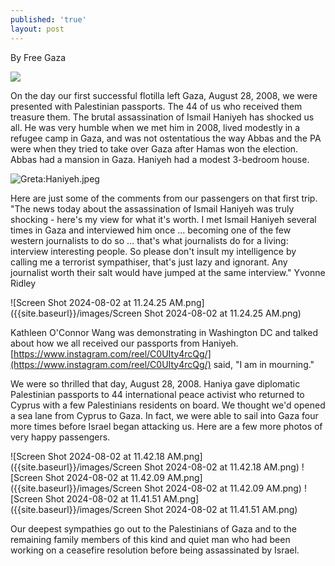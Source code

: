 ```yaml
---
published: 'true'
layout: post
---
```

By Free Gaza

![]({{site.baseurl}}images/Greta?Haniyeh.jpeg)

On the day our first successful flotilla left Gaza, August 28, 2008, we were presented with Palestinian passports. The 44 of us who received them treasure them. The brutal assassination of Ismail Haniyeh has shocked us all. He was very humble when we met him in 2008, lived modestly in a refugee camp in Gaza, and was not ostentatious the way Abbas and the PA were when they tried to take over Gaza after Hamas won the election. Abbas had a mansion in Gaza. Haniyeh had a modest 3-bedroom house.

![Greta:Haniyeh.jpeg]({{site.baseurl}}/images/Greta:Haniyeh.jpeg)


Here are just some of the comments from our passengers on that first trip. "The news today about the assassination of Ismail Haniyeh was truly shocking - here's my view for what it's worth. I met Ismail Haniyeh several times in Gaza and interviewed him once  ... becoming one of the few western journalists to do so ... that's what journalists do for a living: interview interesting people.
So please don't insult my intelligence by calling me a terrorist sympathiser, that's just lazy and ignorant. Any journalist worth their salt would have jumped at the same interview." Yvonne Ridley

![Screen Shot 2024-08-02 at 11.24.25 AM.png]({{site.baseurl}}/images/Screen Shot 2024-08-02 at 11.24.25 AM.png)

Kathleen O'Connor Wang was demonstrating in Washington DC and talked about how we all received our passports from Haniyeh. [https://www.instagram.com/reel/C0UIty4rcQg/](https://www.instagram.com/reel/C0UIty4rcQg/) said, "I am in mourning." 

We were so thrilled that day, August 28, 2008. Haniya gave diplomatic Palestinian passports to 44 international peace activist who returned to Cyprus with a few Palestinians residents on board. We thought we'd opened a sea lane from Cyprus to Gaza. In fact, we were able to sail into Gaza four more times before Israel began attacking us. Here are a few more photos of very happy passengers.

![Screen Shot 2024-08-02 at 11.42.18 AM.png]({{site.baseurl}}/images/Screen Shot 2024-08-02 at 11.42.18 AM.png)
![Screen Shot 2024-08-02 at 11.42.09 AM.png]({{site.baseurl}}/images/Screen Shot 2024-08-02 at 11.42.09 AM.png)
![Screen Shot 2024-08-02 at 11.41.51 AM.png]({{site.baseurl}}/images/Screen Shot 2024-08-02 at 11.41.51 AM.png)

Our deepest sympathies go out to the Palestinians of Gaza and to the remaining family members of this kind and quiet man who had been working on a ceasefire resolution before being assassinated by Israel.
